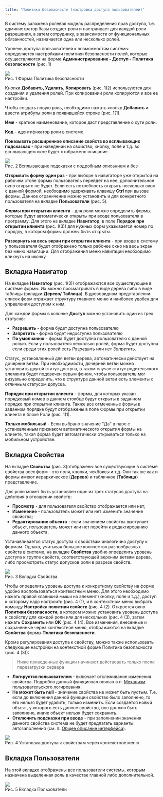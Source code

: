 ```yaml
---
title: 'Политика безопасности (настройка доступа пользователей)'
---
```


В систему заложена ролевая модель распределения прав доступа, т.е. администратор базы создает роли и настраивает для каждой роли разрешения, 
а затем сотруднику, в зависимости от функциональных обязанностей, назначается одна или несколько ролей.

Уровень доступа пользователей к возможностям системы определяется настройками политики безопасности полей, 
которые осуществляются на форме **Администрирование - Доступ - Политика безопасности** (рис. 1)

![](../img/politics1.png)  
Рис. 1 Форма Политика безопасности  

Кнопки **Добавить, Удалить, Копировать**  (рис. 1(2) используются для создания и удаления ролей. При копировании роли копируются и все ее настройки.

Чтобы создать новую роль, необходимо нажать кнопку **Добавить** и ввести атрибуты роли в появившейся строке (рис. 1(1).

**Имя** - краткое наименование, которое даст представление о сути роли.

**Код** - идентификатор роли в системе.

**Показывать расширенное описание свойств во всплывающих подсказках** - при наведении на свойство, кнопку, поле и т.д. во всплывающем окне будет отображено описание.

![](../img/politics2.png)  
Рис. 2 Всплывающие подсказки с подробным описанием и без  

**Открывать форму один раз** - при выборе в навигаторе уже открытой на рабочем столе формы пользователь перейдет на нее, дополнительное окно открыто не будет. 
Если есть потребность открыть несколько окон с данной формой, необходимо удерживать клавишу **Ctrl** при вызове формы. 
Данное ограничение можно установить и для конкретного пользователя на вкладке **Пользователи** (рис. 5).

**Формы при открытии клиента** – для роли можно определить формы, которые будут автоматически открыты при входе пользователя в программу. 
Для этого на вкладке **Навигатор**, в поле **Порядок при открытии клиента** (рис. 1(3)) для нужных форм указывается номер по порядку, в котором формы должны быть открыты.

**Развернуть на весь экран при открытии клиента** - при входе в систему у пользователя будет отображено только рабочее окно на весь экран без меню навигации. 
Для отображения меню навигации необходимо кликнуть на иконку [](../../../img/ico_scr_return.png)  


## Вкладка Навигатор

На вкладке **Навигатор** (рис. 1(3)) отображаются все существующие в системе формы. 
Их можно просматривать в виде дерева либо в виде таблицы (вкладки **Дерево/ Таблица**). 
В древовидном представлении список форм отражает структуру главного меню и наиболее удобен для управления доступом к ним.

Для каждой формы в колонке **Доступ** можно установить один из трех статусов:

- **Разрешить** - форма будет доступна пользователю
- **Запретить** - форма будет недоступна пользователю
- **По умолчанию** - форма будет доступна пользователю с данной ролью. Если у пользователя несколько ролей, 
форма будет доступна если среди этих ролей есть _Разрешить_ или нет _Запретить_.

Статус, установленный для ветви дерева, автоматически действует на дочерние ветви. При необходимости, дочерней ветви можно установить другой статус доступа, 
в таком случае статус родительского элемента будет подсвечен серым фоном, чтобы пользователь мог визуально определить, 
что в структуре данной ветви есть элементы с отличным статусом допуска.

**Порядок при открытии клиента** - формы, для которых указан порядковый номер в данном столбце будут открыты в заданном порядке при открытии клиента. 
Также все отмеченные формы в заданном порядке будут отображены в поле Формы при открытии клиента в блоке Роли (рис. 1(1).

**Только мобильный** - Если выбрано значение "Да" в паре с установленным признаком автоматического открытия формы на клиенте, 
такая форма будет автоматически открываться только на мобильном устройстве.


## Вкладка Свойства

На вкладке **Свойства** (рис. 3)отображены все существующие в системе свойства всех форм - это поля, кнопки, чекбоксы и т.д. 
Они так же как и формы имеют иерархическое (**Дерево**) и табличное (**Таблица**) представление.

Для роли может быть установлен один из трех статусов доступа на действия в отношении свойств:

- **Просмотр** - для пользователя свойство отображается или нет;
- **Изменение** - пользователь может или нет изменить значение свойства;
- **Редактирование объекта** - если значением свойства выступает объект, пользователь может или нет перейти к редактированию данного объекта.

Устанавливается статус доступа к свойствам аналогично доступу к формам.  Однако, учитывая большое количество разнообразных свойств в системе, 
на вкладке **Свойства** удобно определить уровень доступа к группе свойств, соответствующей верхним ветвям дерева, либо просмотреть статус допусков роли в разрезе свойств. 

![](../img/politics3.png)  
Рис. 3 Вкладка Свойства  

Чтобы определить уровень доступа к конкретному свойству на форме удобно воспользоваться контекстным меню. 
Для этого необходимо нажать правой клавишей мыши на элемент (кнопку, поле и т.д.),  доступ к которому надо настроить (рис. 4 (1), 
и в контекстном меню выбрать команду **Настройка политики свойств** (рис. 4 (2). Откроется окно **Политики безопасности**, 
в котором можно установить уровень доступа к свойству для каждой роли или для нескольких (рис. 4 (3), затем нажать **Сохранить** или **ОК** (рис. 4 (4). 
Все изменения, внесенные и сохраненные через контекстное меню, отображаются на вкладке **Свойства** формы **Политика безопасности**.

Кроме регулирования доступа к свойству, можно также использовать следующие настройки на контекстной форме Политика безопасности (рис. 4 (3)):

>Ниже приведенные функции начинают действовать только после перезагрузки сервера

- **Логируется пользователем** - включает отслеживание изменения свойства. 
Подробно данный функционал описан в п. [Механизм пользовательского логирования](../magazines/user_log.md).
- **Не может быть null** - значение свойства не может быть пустым. Т.е. если до включения данной функции свойство было заполнено, то его нельзя будет удалить, 
только изменить. Если создается новый объект, у которого есть данное свойство, оно должно быть заполнено, иначе объект нельзя будет сохранить.
- **Отключить подсказки при вводе** - при заполнении значения данного свойства система не будет предлагать варианты автозаполнения 
(см. п. [Общее описание интерфейса](../../common/common.md)).

![](../img/politics4.png)  
Рис. 4 Установка доступа к свойствам через контекстное меню  


## Вкладка Пользователи

На этой вкладке отображены все пользователи системы, которым назначена выделенная роль в качестве главной либо дополнительной.

![](../img/politics5.png)  
Рис. 5 Вкладка Пользователи

